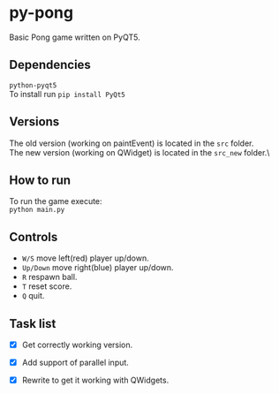 # py-pong
Basic Pong game written on PyQT5.
## Dependencies
```python-pyqt5```\
To install run ```pip install PyQt5```
## Versions
The old version (working on paintEvent) is located in the ```src``` folder.\
The new version (working on QWidget) is located in the ```src_new``` folder.\
## How to run
To run the game execute:\
```python main.py```
## Controls
- ```W/S``` move left(red) player up/down.
- ```Up/Down``` move right(blue) player up/down.
- ```R``` respawn ball.
- ```T``` reset score.
- ```Q``` quit.
## Task list
- [x] Get correctly working version.
- [x] Add support of parallel input.
- [x] Rewrite to get it working with QWidgets.

